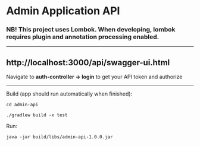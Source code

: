 # Admin Application API

### NB! This project uses Lombok. When developing, lombok requires plugin and annotation processing enabled.

---------

## http://localhost:3000/api/swagger-ui.html

Navigate to **auth-controller -> login** to get your API token and authorize

---------

Build (app should run automatically when finished):

```
cd admin-api

./gradlew build -x test

```


Run:

```
java -jar build/libs/admin-api-1.0.0.jar
```